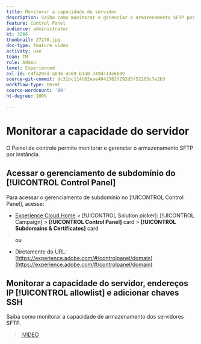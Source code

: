 ```yaml
---
title: Monitorar a capacidade do servidor
description: Saiba como monitorar e gerenciar o armazenamento SFTP por instância e adicionar endereços IP à lista de permissões.
feature: Control Panel
audience: administrator
kt: 3266
thumbnail: 27270.jpg
doc-type: feature video
activity: use
team: TM
role: Admin
level: Experienced
exl-id: c4fa20ed-a836-4c69-b3a8-749dc43e6b09
source-git-commit: dc31bc114b82eae4042562f292d5f52203c7e2b3
workflow-type: tm+mt
source-wordcount: '89'
ht-degree: 100%

---
```


# Monitorar a capacidade do servidor

O Painel de controle permite monitorar e gerenciar o armazenamento SFTP por instância.

## Acessar o gerenciamento de subdomínio do [!UICONTROL Control Panel]

Para acessar o gerenciamento de subdomínio no [!UICONTROL Control Panel], acesse:

* [Experience Cloud Home](https://experience.adobe.com/#/home) > [!UICONTROL Solution picker]: [!UICONTROL Campaign] > **[!UICONTROL Control Panel]** card > **[!UICONTROL Subdomains & Certificates]** card

   ou
* Diretamente do URL: [https://experience.adobe.com/#/controlpanel/domain](https://experience.adobe.com/#/controlpanel/domain)

## Monitorar a capacidade do servidor, endereços IP [!UICONTROL allowlist] e adicionar chaves SSH

Saiba como monitorar a capacidade de armazenamento dos servidores SFTP.

>[!VIDEO](https://video.tv.adobe.com/v/27270?quality=12)
